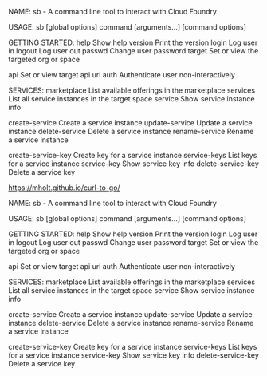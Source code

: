 NAME:
   sb - A command line tool to interact with Cloud Foundry

USAGE:
   sb [global options] command [arguments...] [command options]

GETTING STARTED:
   help                                   Show help
   version                                Print the version
   login                                  Log user in
   logout                                 Log user out
   passwd                                 Change user password
   target                                 Set or view the targeted org or space

   api                                    Set or view target api url
   auth                                   Authenticate user non-interactively

SERVICES:
   marketplace                            List available offerings in the marketplace
   services                               List all service instances in the target space
   service                                Show service instance info

   create-service                         Create a service instance
   update-service                         Update a service instance
   delete-service                         Delete a service instance
   rename-service                         Rename a service instance

   create-service-key                     Create key for a service instance
   service-keys                           List keys for a service instance
   service-key                            Show service key info
   delete-service-key                     Delete a service key


https://mholt.github.io/curl-to-go/

NAME: sb - A command line tool to interact with Cloud Foundry

USAGE: sb [global options] command [arguments...] [command options]

GETTING STARTED: help Show help version Print the version login Log user in logout Log user out passwd Change user password target Set or view the targeted org or space

api Set or view target api url auth Authenticate user non-interactively

SERVICES: marketplace List available offerings in the marketplace services List all service instances in the target space service Show service instance info

create-service Create a service instance update-service Update a service instance delete-service Delete a service instance rename-service Rename a service instance

create-service-key Create key for a service instance service-keys List keys for a service instance service-key Show service key info delete-service-key Delete a service key